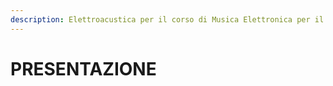 ```yaml
---
description: Elettroacustica per il corso di Musica Elettronica per il Conservatorio
---
```


# PRESENTAZIONE

## 



